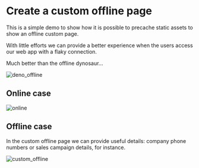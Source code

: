 # Create a custom offline page

This is a simple demo to show how it is possible to precache static assets to show an offline custom page.

With little efforts we can provide a better experience when the users access our web app with a flaky connection.

Much better than the offline dynosaur...

![deno_offline](https://dev-to-uploads.s3.amazonaws.com/i/qpt943yulhhff7m5snq8.PNG)

## Online case

![online](https://dev-to-uploads.s3.amazonaws.com/i/4z2f1kac71suiweqdokp.PNG)


## Offline case

In the custom offline page we can provide useful details: company phone numbers or sales campaign details, for instance.

![custom_offline](https://dev-to-uploads.s3.amazonaws.com/i/hacwp9ryknanwz1zgzun.PNG)